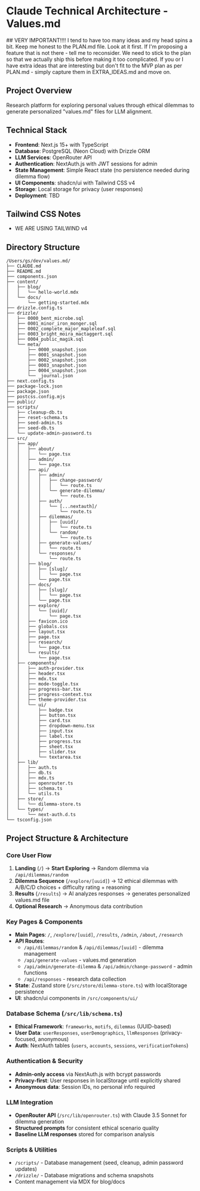 # Claude Technical Architecture - Values.md

<master-instruction>
## VERY IMPORTANT!!!!
I tend to have too many ideas and my head spins a bit. Keep me honest to the PLAN.md file. Look at it first.
If I'm proposing a feature that is not there - tell me to reconsider.
We need to stick to the plan so that we actually ship this before making it too complicated.
If you or I have extra ideas that are interesting but don't fit to the MVP plan as per PLAN.md - simply capture them in EXTRA_IDEAS.md and move on.
</master-instruction>

## Project Overview
Research platform for exploring personal values through ethical dilemmas to generate personalized "values.md" files for LLM alignment.

## Technical Stack
- **Frontend**: Next.js 15+ with TypeScript
- **Database**: PostgreSQL (Neon Cloud) with Drizzle ORM
- **LLM Services**: OpenRouter API
- **Authentication**: NextAuth.js with JWT sessions for admin
- **State Management**: Simple React state (no persistence needed during dilemma flow)
- **UI Components**: shadcn/ui with Tailwind CSS v4
- **Storage**: Local storage for privacy (user responses)
- **Deployment**: TBD

## Tailwind CSS Notes
- WE ARE USING TAILWIND v4

## Directory Structure
```
/Users/gs/dev/values.md/
├── CLAUDE.md
├── README.md
├── components.json
├── content/
│   ├── blog/
│   │   └── hello-world.mdx
│   └── docs/
│       └── getting-started.mdx
├── drizzle.config.ts
├── drizzle/
│   ├── 0000_bent_microbe.sql
│   ├── 0001_minor_iron_monger.sql
│   ├── 0002_complete_major_mapleleaf.sql
│   ├── 0003_bright_moira_mactaggert.sql
│   ├── 0004_public_magik.sql
│   └── meta/
│       ├── 0000_snapshot.json
│       ├── 0001_snapshot.json
│       ├── 0002_snapshot.json
│       ├── 0003_snapshot.json
│       ├── 0004_snapshot.json
│       └── _journal.json
├── next.config.ts
├── package-lock.json
├── package.json
├── postcss.config.mjs
├── public/
├── scripts/
│   ├── cleanup-db.ts
│   ├── reset-schema.ts
│   ├── seed-admin.ts
│   ├── seed-db.ts
│   └── update-admin-password.ts
├── src/
│   ├── app/
│   │   ├── about/
│   │   │   └── page.tsx
│   │   ├── admin/
│   │   │   └── page.tsx
│   │   ├── api/
│   │   │   ├── admin/
│   │   │   │   ├── change-password/
│   │   │   │   │   └── route.ts
│   │   │   │   └── generate-dilemma/
│   │   │   │       └── route.ts
│   │   │   ├── auth/
│   │   │   │   └── [...nextauth]/
│   │   │   │       └── route.ts
│   │   │   ├── dilemmas/
│   │   │   │   ├── [uuid]/
│   │   │   │   │   └── route.ts
│   │   │   │   └── random/
│   │   │   │       └── route.ts
│   │   │   ├── generate-values/
│   │   │   │   └── route.ts
│   │   │   └── responses/
│   │   │       └── route.ts
│   │   ├── blog/
│   │   │   ├── [slug]/
│   │   │   │   └── page.tsx
│   │   │   └── page.tsx
│   │   ├── docs/
│   │   │   ├── [slug]/
│   │   │   │   └── page.tsx
│   │   │   └── page.tsx
│   │   ├── explore/
│   │   │   └── [uuid]/
│   │   │       └── page.tsx
│   │   ├── favicon.ico
│   │   ├── globals.css
│   │   ├── layout.tsx
│   │   ├── page.tsx
│   │   ├── research/
│   │   │   └── page.tsx
│   │   └── results/
│   │       └── page.tsx
│   ├── components/
│   │   ├── auth-provider.tsx
│   │   ├── header.tsx
│   │   ├── mdx.tsx
│   │   ├── mode-toggle.tsx
│   │   ├── progress-bar.tsx
│   │   ├── progress-context.tsx
│   │   ├── theme-provider.tsx
│   │   └── ui/
│   │       ├── badge.tsx
│   │       ├── button.tsx
│   │       ├── card.tsx
│   │       ├── dropdown-menu.tsx
│   │       ├── input.tsx
│   │       ├── label.tsx
│   │       ├── progress.tsx
│   │       ├── sheet.tsx
│   │       ├── slider.tsx
│   │       └── textarea.tsx
│   ├── lib/
│   │   ├── auth.ts
│   │   ├── db.ts
│   │   ├── mdx.ts
│   │   ├── openrouter.ts
│   │   ├── schema.ts
│   │   └── utils.ts
│   ├── store/
│   │   └── dilemma-store.ts
│   └── types/
│       └── next-auth.d.ts
└── tsconfig.json
```

## Project Structure & Architecture

### Core User Flow
1. **Landing** (`/`) → **Start Exploring** → Random dilemma via `/api/dilemmas/random`
2. **Dilemma Sequence** (`/explore/[uuid]`) → 12 ethical dilemmas with A/B/C/D choices + difficulty rating + reasoning
3. **Results** (`/results`) → AI analyzes responses → generates personalized values.md file
4. **Optional Research** → Anonymous data contribution

### Key Pages & Components
- **Main Pages**: `/`, `/explore/[uuid]`, `/results`, `/admin`, `/about`, `/research`
- **API Routes**: 
  - `/api/dilemmas/random` & `/api/dilemmas/[uuid]` - dilemma management
  - `/api/generate-values` - values.md generation
  - `/api/admin/generate-dilemma` & `/api/admin/change-password` - admin functions
  - `/api/responses` - research data collection
- **State**: Zustand store (`/src/store/dilemma-store.ts`) with localStorage persistence
- **UI**: shadcn/ui components in `/src/components/ui/`

### Database Schema (`/src/lib/schema.ts`)
- **Ethical Framework**: `frameworks`, `motifs`, `dilemmas` (UUID-based)
- **User Data**: `userResponses`, `userDemographics`, `llmResponses` (privacy-focused, anonymous)
- **Auth**: NextAuth tables (`users`, `accounts`, `sessions`, `verificationTokens`)

### Authentication & Security
- **Admin-only access** via NextAuth.js with bcrypt passwords
- **Privacy-first**: User responses in localStorage until explicitly shared
- **Anonymous data**: Session IDs, no personal info required

### LLM Integration
- **OpenRouter API** (`/src/lib/openrouter.ts`) with Claude 3.5 Sonnet for dilemma generation
- **Structured prompts** for consistent ethical scenario quality
- **Baseline LLM responses** stored for comparison analysis

### Scripts & Utilities
- `/scripts/` - Database management (seed, cleanup, admin password updates)
- `/drizzle/` - Database migrations and schema snapshots
- Content management via MDX for blog/docs